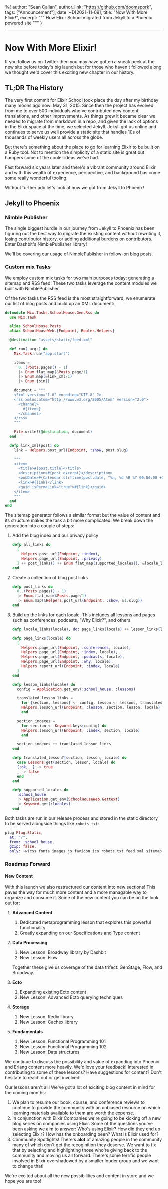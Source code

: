 %{
author: "Sean Callan",
author_link: "https://github.com/doomspork",
tags: ["Announcement"],
date: ~D[2021-11-09],
title: "Now With More Elixir!",
excerpt: """
How Elixir School migrated from Jekyll to a Phoenix powered site
"""
}

---

# Now With More Elixir!

If you follow us on Twitter then you may have gotten a sneak peek at the new site before today's big launch but for those who haven't followed along we thought we'd cover this exciting new chapter in our history.

## TL;DR The History

The very first commit for Elixir School took place the day after my birthday many moons ago now: May 31, 2015. Since then the project has evolved from me to over 500 individuals who've contributed new content, translations, and other improvements. As things grew it became clear we needed to migrate from markdown in a repo, and given the lack of options in the Elixir space at the time, we selected Jekyll. Jekyll got us online and continues to serve us well provide a static site that handles 10s of thousands of weekly users all across the globe.

But there's something about the place to go for learning Elixir to be built on a Ruby tool. Not to mention the simplicity of a static site is great but hampers some of the cooler ideas we've had.

Fast forward six years later and there's a vibrant community around Elixir and with this wealth of experience, perspective, and background has come some really wonderful tooling.

Without further ado let's look at how we got from Jekyll to Phoenix!

## Jekyll to Phoenix

### Nimble Publisher

The single biggest hurdle in our journey from Jekyll to Phoenix has been figuring out the best way to migrate the existing content without rewriting it, losing contributor history, or adding additional burdens on contributors. Enter Dashbit's NimblePublisher library!

We'll be covering our usage of NimblePublisher in follow-on blog posts.

### Custom mix Tasks

We employ custom mix tasks for two main purposes today: generating a sitemap and RSS feed. These two tasks leverage the content modules we built with NimblePublisher.

Of the two tasks the RSS feed is the most straightforward, we enumerate our list of blog posts and build up an XML document:

```elixir
defmodule Mix.Tasks.SchoolHouse.Gen.Rss do
  use Mix.Task

  alias SchoolHouse.Posts
  alias SchoolHouseWeb.{Endpoint, Router.Helpers}

  @destination "assets/static/feed.xml"

  def run(_args) do
    Mix.Task.run("app.start")

    items =
      0..(Posts.pages() - 1)
      |> Enum.flat_map(&Posts.page/1)
      |> Enum.map(&link_xml/1)
      |> Enum.join()

    document = """
    <?xml version="1.0" encoding="UTF-8" ?>
    <rss xmlns:atom="http://www.w3.org/2005/Atom" version="2.0">
      <channel>
        #{items}
      </channel>
    </rss>
    """

    File.write!(@destination, document)
  end

  defp link_xml(post) do
    link = Helpers.post_url(Endpoint, :show, post.slug)

    """
    <item>
      <title>#{post.title}</title>
      <description>#{post.excerpt}</description>
      <pubDate>#{Calendar.strftime(post.date, "%a, %d %B %Y 00:00:00 +0000")}</pubDate>
      <link>#{link}</link>
      <guid isPermaLink="true">#{link}</guid>
    </item>
    """
  end
end
```

The sitemap generator follows a similar format but the value of content and its structure makes the task a bit more complicated. We break down the generation into a couple of steps:

1. Add the blog index and our privacy policy

   ```elixir
   defp all_links do
     [
       Helpers.post_url(Endpoint, :index),
       Helpers.page_url(Endpoint, :privacy)
     ] ++ post_links() ++ Enum.flat_map(supported_locales(), &locale_links/1)
   end
   ```

2. Create a collection of blog post links

   ```elixir
   defp post_links do
     0..(Posts.pages() - 1)
     |> Enum.flat_map(&Posts.page/1)
     |> Enum.map(&Helpers.post_url(Endpoint, :show, &1.slug))
   end
   ```

3. Build up the links for each locale. This includes all lessons and pages such as conferences, podcasts, "Why Elixir?", and others.

   ```elixir
   defp locale_links(locale), do: page_links(locale) ++ lesson_links(locale)

   defp page_links(locale) do
     [
       Helpers.page_url(Endpoint, :conferences, locale),
       Helpers.page_url(Endpoint, :index, locale),
       Helpers.page_url(Endpoint, :podcasts, locale),
       Helpers.page_url(Endpoint, :why, locale),
       Helpers.report_url(Endpoint, :index, locale)
     ]
   end

   defp lesson_links(locale) do
     config = Application.get_env(:school_house, :lessons)

     translated_lesson_links =
       for {section, lessons} <- config, lesson <- lessons, translated_lesson?(section, lesson, locale) do
       Helpers.lesson_url(Endpoint, :lesson, section, lesson, locale)
       end

     section_indexes =
       for section <- Keyword.keys(config) do
       Helpers.lesson_url(Endpoint, :index, section, locale)
       end

     section_indexes ++ translated_lesson_links
   end

   defp translated_lesson?(section, lesson, locale) do
     case Lessons.get(section, lesson, locale) do
     {:ok, _} -> true
     _ -> false
     end
   end

   defp supported_locales do
     :school_house
     |> Application.get_env(SchoolHouseWeb.Gettext)
     |> Keyword.get(:locales)
   end
   ```

Both tasks are run in our release process and stored in the static directory to be served alongside things like `robots.txt`:

```elixir
plug Plug.Static,
  at: "/",
  from: :school_house,
  gzip: false,
  only: ~w(css fonts images js favicon.ico robots.txt feed.xml sitemap.xml)
```

### Roadmap Forward

#### New Content

With this launch we also restructured our content into new sections! This paves the way for much more content and a more managable way to organize and consume it. Some of the new content you can be on the look out for:

1. **Advanced Content**

   1. Dedicated metaprogramming lesson that explores this powerful functionality
   2. Greatly expanding on our Specifications and Type content

2. **Data Processing**

   1. New Lesson: Broadway library by Dashbit
   2. New Lesson: Flow

   Together these give us coverage of the data trifect: GenStage, Flow, and Broadway.

3. **Ecto**

   1. Expanding existing Ecto content
   2. New Lesson: Advanced Ecto querying techniques

4. **Storage**

   1. New Lesson: Redix library
   2. New Lesson: Cachex library

5. **Fundamentals**

   1. New Lesson: Functional Programming 101
   2. New Lesson: Functional Programming 102
   3. New Lesson: Data structures

We continue to discuss the possibility and value of expanding into Phoenix and Erlang content more heavily. We'd love your feedback! Interested in contributing to some of these lessons? Have suggestions for content? Don't hesitate to reach out or get involved!

Our lessons aren't all! We've got a lot of exciting blog content in mind for the coming months:

1. We plan to resume our book, course, and conference reviews to continue to provide the community with an unbiased resource on which learning materials available to them are worth the expense.
2. In conjunction with Elixir Companies we're going to be kicking off a new blog series on companies using Elixir. Some of the questions you've been asking we aim to answer: Who's using Elixir? How did they end up selecting Elixir? How has the onboarding been? What is Elixir used for?
3. Community Spotlights! There's **alot** of amazing people in the community many of which don't get the recoginition they deserve. We want to fix that by selecting and highlighting those who're giving back to the community and moving us all forward. There's some terrific people involved in Elixir overshadowed by a smaller louder group and we want to change that!

We're excited about all the new possibilities and content in store and we hope you are too!
